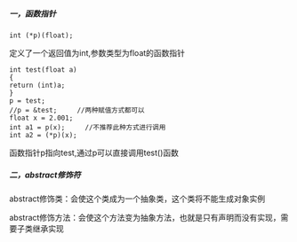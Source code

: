 ##### 一，函数指针

```
int (*p)(float);
```

定义了一个返回值为int,参数类型为float的函数指针

```
int test(float a)
{
return (int)a;
}
p = test;    
//p = &test;     //两种赋值方式都可以
float x = 2.001;
int a1 = p(x);     //不推荐此种方式进行调用
int a2 = (*p)(x);
```

函数指针p指向test,通过p可以直接调用test()函数

##### 二，abstract修饰符

abstract修饰类：会使这个类成为一个抽象类，这个类将不能生成对象实例

abstract修饰方法：会使这个方法变为抽象方法，也就是只有声明而没有实现，需要子类继承实现